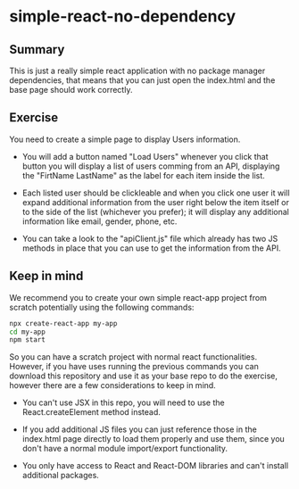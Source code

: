 # simple-react-no-dependency

## Summary
This is just a really simple react application with no package manager dependencies, that means that you can just open the index.html and the base page should work correctly.

## Exercise
You need to create a simple page to display Users information.

- You will add a button named "Load Users" whenever you click that button you will display a list of users comming from an API, displaying the "FirtName LastName" as the label for each item inside the list.

- Each listed user should be clickleable and when you click one user it will expand additional information from the user right below the item itself or to the side of the list (whichever you prefer); it will display any additional information like email, gender, phone, etc.

- You can take a look to the "apiClient.js" file which already has two JS methods in place that you can use to get the information from the API.

## Keep in mind
We recommend you to create your own simple react-app project from scratch potentially using the following commands:

```sh
npx create-react-app my-app
cd my-app
npm start
```

So you can have a scratch project with normal react functionalities. However, if you have uses running the previous commands you can download this repository and use it as your base repo to do the exercise, however there are a few considerations to keep in mind.

- You can't use JSX in this repo, you will need to use the React.createElement method instead.

- If you add additional JS files you can just reference those in the index.html page directly to load them properly and use them, since you don't have a normal module import/export functionality.

- You only have access to React and React-DOM libraries and can't install additional packages.
